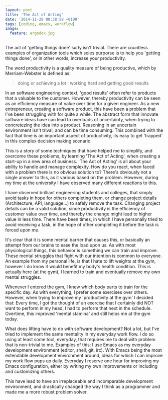 ```yaml
---
layout: post
title: 'The Act of Acting'
date: '2014-11-29 00:38:58 +0100'
tags: [coding, emacs, workflow]
image:
  feature: ergodox.jpg
---
```

The act of 'getting things done' surly isn't trivial. There are countless examples of organization tools which soles purporse is to  help you 'getting things done', or in other words, increase your productivity.

The word productivity is a quality measure of being productive, which by Merriam-Webster is defined as:

> doing or achieving a lot : working hard and getting good results

In an software engineering context, 'good results' often refer to products that a valuable to the customer. However, thereby productivity can be seen as an efficiency measure of value over time for a given engineer.
As a new entrepreneur, creating a software product, this have been a problem that I've been struggling with for quite a while. The abstract form that innovate software ideas have can lead to overloads of uncertainty, when trying to concretezing the idea into a product.
Reasoning in an uncertain environment isn't trival, and can be time consuming. This combined with the fact that time is an important aspect of productivity, its easy to get 'trapped' in this complex decision making scenario.

This is a story of some techniques that have helped me to simplify, and overcome these problems, by learning 'The Act of Acting', when creating a start-up in a new area of business.
'The Act of Acting' is all about your ability to handle and manage complexity. How do you react, when faced with a problem there is no obvious solution to?
There's obviously not a single answer to this, as it various based on the problem. However, during my time at the university I have observed many different reactions to this.

I have observed brilliant engineering students and colleges, that simply avoid tasks in hope for others completing them, or change project details (Architecture, API, language...) to safely remove the task.
Changing project details can be a valid solution, since productivity is the efficiency of customer value over time, and thereby the change might lead to higher value in less time.
There have been times, in which I have personally tried to avoid receiving a task, in the hope of other completing it before the task is forced upon me.

It's clear that it is some mental barrier that causes this, or basically an attempt from our brains to ease the load upon us. As with most physiological things, this behavior is something we can train and improve.
These mental struggles that fight with our intention is common to everyone. An example from my personal life, is that I hate to lift weights at the gym, however I do know it would benefit my body's health condition.
This is actually here (at the gym), I learned to train and eventually remove my own mental struggles.

Whenever I entered the gym, I knew which body parts to train for the specific day. As with everything, I prefer some exercises over others. However, when trying to improve my 'productivity at the gym' I decided that: Every time, I got the thought of an exercise that I certainly did NOT want to perform in my head, I had to perform that next in the schedule. Overtime, this improved 'mental stamina' and still helps me at the gym today.

What does lifting have to do with software development? Not a lot, but I've tried to implement the same mentality in my everyday work flow. I do so using at least some tool, everyday, that requires me to deal with problem that is non-trivial to me.
Examples of this: I use Emacs as my everyday development environment (editor, shell, git, irc). With Emacs being the most extendable development environment around, ideas for which I can improve my work flow pops up daily.
Everyday I reserve one hour for improving my Emacs configuration, either by writing my own improvements or including and customizing others.

This have lead to have an irreplaceable and incomparable development environment, and drastically changed the way I think as a programmer and made me a more robust problem solver.
